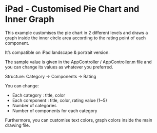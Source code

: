 # iPad - Customised Pie Chart and Inner Graph

This example customises the pie chart in 2 different levels and draws a graph inside the inner circle area according to the rating point of
each component.

It’s compatible on iPad landscape & portrait version.

The sample value is given in the AppController / AppController.m file and you can change its values as whatever you preferred.

Structure:
Category -> Components -> Rating

You can change:
- Each category : title, color
- Each component : title, color, rating value (1~5)
- Number of categories
- Number of components for each category

Furthermore, you can customise text colors, graph colors  inside the
main drawing file.
